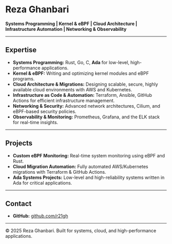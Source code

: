# Reza Ghanbari

**Systems Programming | Kernel & eBPF | Cloud Architecture | Infrastructure Automation | Networking & Observability**

---

## Expertise

- **Systems Programming:** Rust, Go, C, **Ada** for low-level, high-performance applications.  
- **Kernel & eBPF:** Writing and optimizing kernel modules and eBPF programs.  
- **Cloud Architecture & Migrations:** Designing scalable, secure, highly available cloud environments with AWS and Kubernetes.  
- **Infrastructure as Code & Automation:** Terraform, Ansible, GitHub Actions for efficient infrastructure management.  
- **Networking & Security:** Advanced network architectures, Cilium, and eBPF-based security policies.  
- **Observability & Monitoring:** Prometheus, Grafana, and the ELK stack for real-time insights.  

---

## Projects

- **Custom eBPF Monitoring:** Real-time system monitoring using eBPF and Rust.  
- **Cloud Migration Automation:** Fully automated AWS/Kubernetes migrations with Terraform & GitHub Actions.  
- **Ada Systems Projects:** Low-level and high-reliability systems written in Ada for critical applications.  

---

## Contact

- **GitHub:** [github.com/r21gh](https://github.com/r21gh)  

---

&copy; 2025 Reza Ghanbari. Built for systems, cloud, and high-performance applications.
